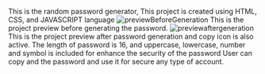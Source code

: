 This is the random password generator, This project is created using HTML, CSS, and JAVASCRIPT language
![previewBeforeGeneration](https://github.com/tinkupathak/PasswordGeneratorProject/assets/163642448/c4d42844-d5b3-46f3-81db-36435468befe) This is the project preview before generating the password.
![previewaftergeneration](https://github.com/tinkupathak/PasswordGeneratorProject/assets/163642448/2c655052-41b6-43ee-8743-0536aa48a231) This is the project preview after password generation and copy icon is also active.
The length of password is 16, and uppercase, lowercase, number and symbol is included for enhance the security of the password 
User can copy and the password and use it for secure any type of account.
